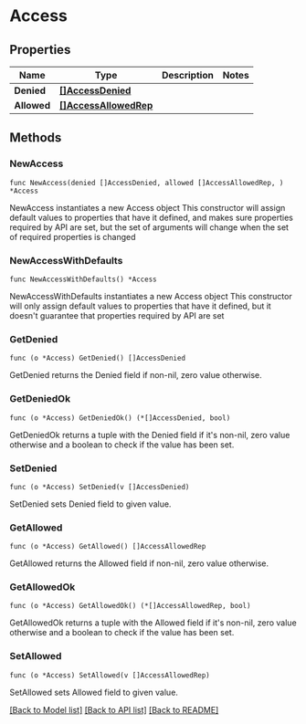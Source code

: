# Access

## Properties

Name | Type | Description | Notes
------------ | ------------- | ------------- | -------------
**Denied** | [**[]AccessDenied**](AccessDenied.md) |  | 
**Allowed** | [**[]AccessAllowedRep**](AccessAllowedRep.md) |  | 

## Methods

### NewAccess

`func NewAccess(denied []AccessDenied, allowed []AccessAllowedRep, ) *Access`

NewAccess instantiates a new Access object
This constructor will assign default values to properties that have it defined,
and makes sure properties required by API are set, but the set of arguments
will change when the set of required properties is changed

### NewAccessWithDefaults

`func NewAccessWithDefaults() *Access`

NewAccessWithDefaults instantiates a new Access object
This constructor will only assign default values to properties that have it defined,
but it doesn't guarantee that properties required by API are set

### GetDenied

`func (o *Access) GetDenied() []AccessDenied`

GetDenied returns the Denied field if non-nil, zero value otherwise.

### GetDeniedOk

`func (o *Access) GetDeniedOk() (*[]AccessDenied, bool)`

GetDeniedOk returns a tuple with the Denied field if it's non-nil, zero value otherwise
and a boolean to check if the value has been set.

### SetDenied

`func (o *Access) SetDenied(v []AccessDenied)`

SetDenied sets Denied field to given value.


### GetAllowed

`func (o *Access) GetAllowed() []AccessAllowedRep`

GetAllowed returns the Allowed field if non-nil, zero value otherwise.

### GetAllowedOk

`func (o *Access) GetAllowedOk() (*[]AccessAllowedRep, bool)`

GetAllowedOk returns a tuple with the Allowed field if it's non-nil, zero value otherwise
and a boolean to check if the value has been set.

### SetAllowed

`func (o *Access) SetAllowed(v []AccessAllowedRep)`

SetAllowed sets Allowed field to given value.



[[Back to Model list]](../README.md#documentation-for-models) [[Back to API list]](../README.md#documentation-for-api-endpoints) [[Back to README]](../README.md)


